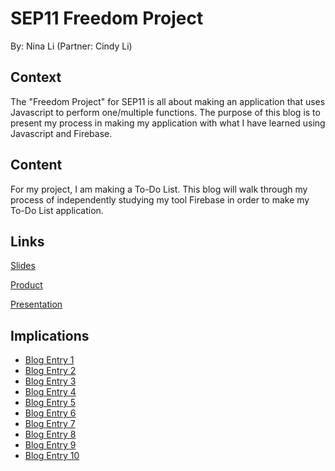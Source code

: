 # SEP11 Freedom Project
By: Nina Li (Partner: Cindy Li)

## Context
The "Freedom Project" for SEP11 is all about making an application that uses Javascript to perform one/multiple functions. The purpose of this blog is to present my process in making my application with what I have learned using Javascript and Firebase.

## Content
For my project, I am making a To-Do List. This blog will walk through my process of independently studying my tool Firebase in order to make my To-Do List application.

## Links

[Slides](https://docs.google.com/presentation/d/1Y7oXYCHGzULVal5NHQbJWpJFIezlNyaMvGYY4W0Cx1Q/edit?usp=sharing)

[Product](https://cindyl5697.github.io/SEP11-Cindy-Nina-FP/)

[Presentation](https://drive.google.com/file/d/1rPK3Cr8O7KryJJdF7C28gTWj6cvQ8wrz/view?usp=sharing)

## Implications

* [Blog Entry 1](entries/entry01.md)
* [Blog Entry 2](entries/entry02.md)
* [Blog Entry 3](entries/entry03.md)
* [Blog Entry 4](entries/entry04.md)
* [Blog Entry 5](entries/entry05.md)
* [Blog Entry 6](entries/entry06.md)
* [Blog Entry 7](entries/entry07.md)
* [Blog Entry 8](entries/entry08.md)
* [Blog Entry 9](entries/entry09.md)
* [Blog Entry 10](entries/entry10.md)
